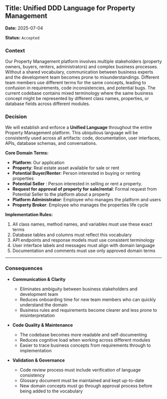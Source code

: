 ## **Title: Unified DDD Language for Property Management**

**Date:** 2025-07-04

**Status:** `Accepted` 
### **Context**

 Our Property Management platform involves multiple stakeholders (property owners, buyers, renters, administrators) and complex business processes. Without a shared vocabulary, communication between business experts and the development team becomes prone to misunderstandings. Different team members use different terms for the same concepts, leading to confusion in requirements, code inconsistencies, and potential bugs. The current codebase contains mixed terminology where the same business concept might be represented by different class names, properties, or database fields across different modules.

### **Decision**

We will establish and enforce a **Unified Language** throughout the entire Property Management platform. This ubiquitous language will be consistently used across all artifacts: code, documentation, user interfaces, APIs, database schemas, and conversations.

**Core Domain Terms:**

- **Platform**: Our application
- **Property**: Real estate asset available for sale or rent
- **Potential Buyer/Renter**: Person interested in buying or renting properties
- **Potential Seller** : Person interested in selling or rent a property.
- **Request for approval of property for sale/rental**: Formal request from Potential Seller to the platform about a property
- **Platform Administrator**: Employee who manages the platform and users
- **Property Broker**: Employee who manages the properties life cycle 

**Implementation Rules:**

1. All class names, method names, and variables must use these exact terms
2. Database tables and columns must reflect this vocabulary
3. API endpoints and response models must use consistent terminology
4. User interface labels and messages must align with domain language
5. Documentation and comments must use only approved domain terms

---

### **Consequences**

- **Communication & Clarity**
    
    - Eliminates ambiguity between business stakeholders and development team
    - Reduces onboarding time for new team members who can quickly understand the domain
    - Business rules and requirements become clearer and less prone to misinterpretation
- **Code Quality & Maintenance**
    
    - The codebase becomes more readable and self-documenting
    - Reduces cognitive load when working across different modules
    - Easier to trace business concepts from requirements through to implementation
	
- **Validation & Governance**
    
    - Code review process must include verification of language consistency
    - Glossary document must be maintained and kept up-to-date
    - New domain concepts must go through approval process before being added to the vocabulary